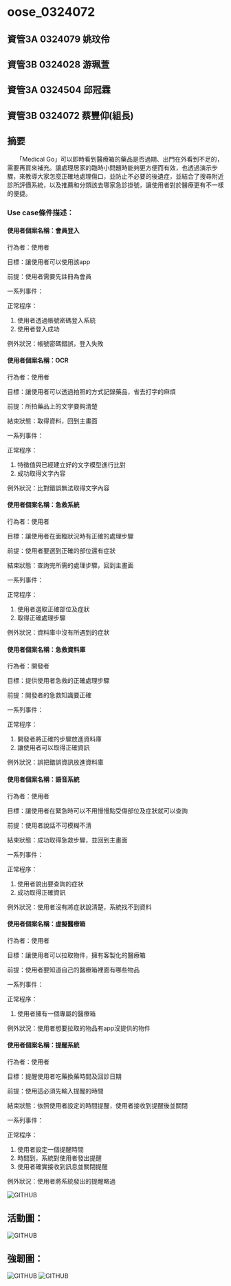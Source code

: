 # oose_0324072

資管3A 0324079 姚玟伶
---------------------
資管3B 0324028 游珮萱
---------------------
資管3A 0324504 邱冠霖
---------------------
資管3B 0324072 蔡豐仰(組長)
---------------------

## 摘要
　　「Medical Go」可以即時看到醫療箱的藥品是否過期、出門在外看到不足的，需要再買來補充。讓處理居家的臨時小問題時能夠更方便而有效，也透過演示步驟，來教導大家怎麼正確地處理傷口，並防止不必要的後遺症，並結合了搜尋附近診所評價系統，以及推薦和分類該去哪家急診掛號，讓使用者對於醫療更有不一樣的便捷。



### Use case條件描述：

#### 使用者個案名稱：會員登入
  行為者：使用者  
  
  目標：讓使用者可以使用該app  
  
  前提：使用者需要先註冊為會員  
  
  一系列事件：  
  
正常程序：
<ol>
<li>使用者透過帳號密碼登入系統</li>
<li>使用者登入成功</li>
</ol>
  例外狀況：帳號密碼錯誤，登入失敗  
  
#### 使用者個案名稱：OCR
  行為者：使用者  
  
  目標：讓使用者可以透過拍照的方式記錄藥品，省去打字的麻煩 
  
  前提：所拍藥品上的文字要夠清楚  
  
  結束狀態：取得資料，回到主畫面  
  
  一系列事件：  
  
  正常程序： 
<ol>
<li>特徵值與已經建立好的文字模型進行比對</li>
<li>成功取得文字內容</li>
</ol>
  例外狀況：比對錯誤無法取得文字內容  
  
#### 使用者個案名稱：急救系統
  行為者：使用者  
  
  目標：讓使用者在面臨狀況時有正確的處理步驟  
  
  前提：使用者要選到正確的部位還有症狀  
  
  結束狀態：查詢完所需的處理步驟，回到主畫面  
  
  一系列事件：  
  
  正常程序：  
  
<ol>
<li>使用者選取正確部位及症狀</li>
<li>取得正確處理步驟</li>
</ol>
  例外狀況：資料庫中沒有所遇到的症狀  
  
#### 使用者個案名稱：急救資料庫
  行為者：開發者  
  
  目標：提供使用者急救的正確處理步驟  
  
  前提：開發者的急救知識要正確  
  
  一系列事件：  
  
  正常程序：  
  
<ol>
<li>開發者將正確的步驟放進資料庫</li>
<li>讓使用者可以取得正確資訊</li>
</ol>
  例外狀況：誤把錯誤資訊放進資料庫  
  
#### 使用者個案名稱：語音系統
  行為者：使用者  
  
  目標：讓使用者在緊急時可以不用慢慢點受傷部位及症狀就可以查詢  
  
  前提：使用者說話不可模糊不清  
  
  結束狀態：成功取得急救步驟，並回到主畫面  
  
  一系列事件：  
  
  正常程序：  
  
<ol>
<li>使用者說出要查詢的症狀</li>
<li>成功取得正確資訊</li>
</ol>
  例外狀況：使用者沒有將症狀說清楚，系統找不到資料  
  
#### 使用者個案名稱：虛擬醫療箱
  行為者：使用者  
  
  目標：讓使用者可以拉取物件，擁有客製化的醫療箱  
  
  前提：使用者要知道自己的醫療箱裡面有哪些物品  
  
  一系列事件：  
  
  正常程序：  
  
<ol>
<li>使用者擁有一個專屬的醫療箱</li>
</ol>
  例外狀況：使用者想要拉取的物品有app沒提供的物件  
  
#### 使用者個案名稱：提醒系統
  行為者：使用者  
  
  目標：提醒使用者吃藥換藥時間及回診日期  
  
  前提：使用這必須先輸入提醒的時間  
  
  結束狀態：依照使用者設定的時間提醒，使用者接收到提醒後並關閉  
  
  一系列事件：  
  
  正常程序：  
  
<ol>
<li>使用者設定一個提醒時間</li>
<li>時間到，系統對使用者發出提醒</li>
<li>使用者確實接收到訊息並關閉提醒</li>
</ol>
  例外狀況：使用者將系統發出的提醒略過  
  

![GITHUB](https://github.com/tcpyoung/oose_0324072/blob/master/11.png "git圖示")

## 活動圖：

![GITHUB](https://github.com/tcpyoung/oose_0324072/blob/master/12.png "git圖示")

## 強韌圖：

![GITHUB](https://github.com/tcpyoung/oose_0324072/blob/master/9.jpg "git圖示")
![GITHUB](https://github.com/tcpyoung/oose_0324072/blob/master/10.jpg "git圖示")
